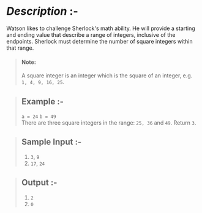 # _Description_ :-
Watson likes to challenge Sherlock's math ability. He will provide a starting and ending value that describe a range of integers, inclusive of the endpoints. Sherlock must determine the number of square integers within that range.

> #### Note:
> A square integer is an integer which is the square of an integer, e.g. `1, 4, 9, 16, 25`.

> ## Example :-
>`a = 24`
>`b = 49`\
> There are three square integers in the range: `25, 36` and `49`. Return `3`.



> ## Sample Input :-
> 1. `3`, `9`
> 2. `17`, `24`


> ## Output :-
> 1. `2`
> 2. `0`
